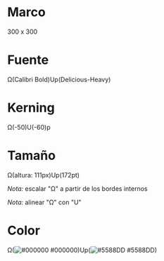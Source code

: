# Marco

300 x 300

# Fuente

Ω(Calibri Bold)Up(Delicious-Heavy)

# Kerning

Ω(-50)U(-60)p

# Tamaño

Ω(altura: 111px)Up(172pt)

*Nota:* escalar "Ω" a partir de los bordes internos

*Nota:* alinear "Ω" con "U"

# Color

Ω(![#000000](https://placehold.it/15/000000/000000?text=+) #000000)Up(![#5588DD](https://placehold.it/15/5588DD/000000?text=+) #5588DD)
